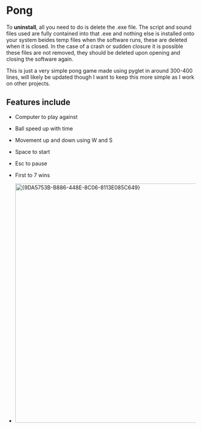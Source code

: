 # Pong

To **uninstall**, all you need to do is delete the .exe file. The script and sound files used are fully contained into that .exe and nothing else is installed onto your system beides temp files when the software runs, these are deleted when it is closed. In the case of a crash or sudden closure it is possible these files are not removed, they should be deleted upon opening and closing the software again.

This is just a very simple pong game made using pyglet in around 300-400 lines, will likely be updated though I want to keep this more simple as I work on other projects.

## Features include
- Computer to play against
- Ball speed up with time
- Movement up and down using W and S
- Space to start
- Esc to pause
- First to 7 wins

- <img width="637" alt="{9DA5753B-B886-448E-8C06-8113E085C649}" src="https://github.com/user-attachments/assets/2e130217-a374-472c-8a54-56def3d359d6" />
